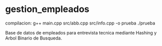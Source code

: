 # gestion_empleados
compilacion: 
g++ main.cpp src/abb.cpp src/info.cpp -o prueba
./prueba
  
Base de datos de empleados para entrevista tecnica mediante Hashing y Arbol Binario de Busqueda.
